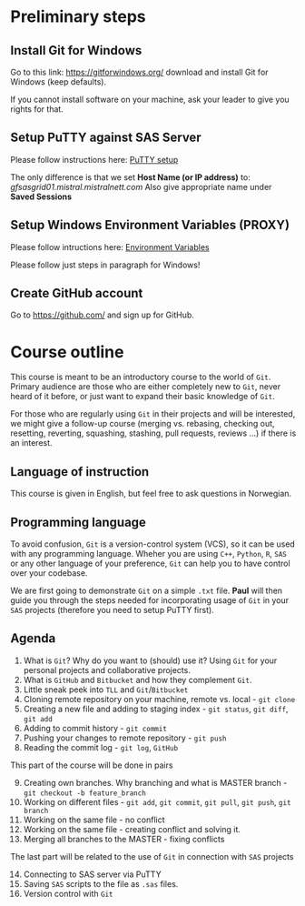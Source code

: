 # Preliminary steps

## Install Git for Windows
Go to this link: https://gitforwindows.org/ download and install Git for Windows (keep defaults).

If you cannot install software on your machine, ask your leader to give you rights for that.

## Setup PuTTY against SAS Server
Please follow instructions here: [PuTTY setup](http://bi-portalen/Analyseplattform/AnalyseWiki/Sider/Oppsett%20av%20Putty%20mot%20server.aspx)

The only difference is that we set **Host Name (or IP address)** to: *gfsasgrid01.mistral.mistralnett.com*
Also give appropriate name under **Saved Sessions**

## Setup Windows Environment Variables (PROXY)
Please follow intructions here: [Environment Variables](http://bi-portalen/Analyseplattform/AnalyseWiki/Sider/git%20-%20connecting%20via%20proxy.aspx)

Please follow just steps in paragraph for Windows!

## Create GitHub account
Go to https://github.com/ and sign up for GitHub.

# Course outline

This course is meant to be an introductory course to the world of `Git`. Primary audience are those who are either completely new to `Git`, never heard of it before, or just want to expand their basic knowledge of `Git`.

For those who are regularly using `Git` in their projects and will be interested, we might give a follow-up course (merging vs. rebasing, checking out, resetting, reverting, squashing, stashing, pull requests, reviews ...) if there is an interest.

## Language of instruction

This course is given in English, but feel free to ask questions in Norwegian.

## Programming language

To avoid confusion, `Git` is a version-control system (VCS), so it can be used with any programming language. Wheher you are using `C++`, `Python`, `R`, `SAS` or any other language of your preference, `Git` can help you to have control over your codebase.

We are first going to demonstrate `Git` on a simple `.txt` file. **Paul** will then guide you through the steps needed for incorporating usage of `Git` in your `SAS` projects (therefore you need to setup PuTTY first).

## Agenda

1. What is `Git`? Why do you want to (should) use it? Using `Git` for your personal projects and collaborative projects.
2. What is `GitHub` and `Bitbucket` and how they complement `Git`.
3. Little sneak peek into `TLL` and `Git`/`Bitbucket` 
4. Cloning remote repository on your machine, remote vs. local - `git clone`
5. Creating a new file and adding to staging index - `git status`, `git diff`, `git add`
6. Adding to commit history - `git commit`
7. Pushing your changes to remote repository - `git push`
8. Reading the commit log - `git log`, `GitHub`


This part of the course will be done in pairs

9. Creating own branches. Why branching and what is MASTER branch - `git checkout -b feature_branch`
10. Working on different files - `git add`, `git commit`, `git pull`, `git push`, `git branch`
11. Working on the same file - no conflict
12. Working on the same file - creating conflict and solving it.
13. Merging all branches to the MASTER - fixing conflicts

The last part will be related to the use of `Git` in connection with `SAS` projects

14. Connecting to SAS server via PuTTY
15. Saving `SAS` scripts to the file as `.sas` files.
16. Version control with `Git`
